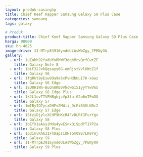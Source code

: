 ```yaml
---
layout: produk-casinghp
title: Chief Keef Rapper Samsung Galaxy S9 Plus Case
categories: samsung
tags: galaxy

# Produk
product-title: Chief Keef Rapper Samsung Galaxy S9 Plus Case
harga: 90000
sku: hn-4025
image-drive: 1I-MTrpE3916yndeULAsWbZgy_7PENyOA
gallery:
  - url: 1uZubh92YxdUfoRhWf3dghMcvQrfCwtZF
    title: Galaxy Note 8
  - url: 1biF32JvkQqsayy6G-emRjstVvlOWcZ1f
    title: Galaxy S6
  - url: 1fgRkt9yEsw9Oa9a6xPvHdbUuI7H-xGwz
    title: Galaxy S6 Edge
  - url: 1EU0HIWn-BuQn8KE0Vhcw6I5IyyYYwV65
    title: Galaxy S6 Edge Plus
  - url: 1kJL1uvTTVFHBghjzVp3ta-G2o6mTFmDG
    title: Galaxy S7
  - url: 1mIByIQ7ycxDHFv2MWii_9cEi63GLN0c2
    title: Galaxy S7 Edge
  - url: 1StziDjylcXCHP9HKcR4FvDLRfJFurYgv
    title: Galaxy S8
  - url: 1bEfX1eAuyiMdu4ywESnxQi9pdYT17P2a
    title: Galaxy S8 Plus
  - url: 1p3invKh63IFhDapsiUHsGm09S7LK0Yej
    title: Galaxy S9
  - url: 1I-MTrpE3916yndeULAsWbZgy_7PENyOA
    title: Galaxy S9 Plus
---
```

